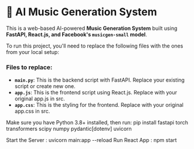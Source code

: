 # 🎵 AI Music Generation System  

This is a web-based AI-powered **Music Generation System** built using **FastAPI, React.js, and Facebook's `musicgen-small` model**.  

To run this project, you'll need to replace the following files with the ones from your local setup:

### Files to replace:  
- **`main.py`**: This is the backend script with FastAPI. Replace your existing script or create new one.  
- **`app.js`**: This is the frontend script using React.js. Replace with your original app.js in src. 
- **`app.css`**: This is the styling for the frontend. Replace with your original app.css in src.

Make sure you have Python 3.8+ installed, then run:
   pip install fastapi torch transformers scipy numpy pydantic[dotenv] uvicorn

Start the Server : uvicorn main:app --reload 
Run React App : npm start

